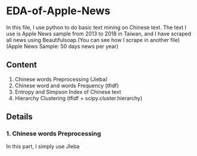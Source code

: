# EDA-of-Apple-News
In this file, I use python to do basic text mining on Chinese text. The text I use is Apple News sample from 2013 to 2018 in Taiwan, and I have scraped all news using Beautifulsoap.(You can see how I scrape in another file)
(Apple News Sample: 50 days news per year)

## Content
1. Chinese words Preprocessing (Jieba)
2. Chinese word and words Frequency (tfidf)
3. Entropy and Simpson Index of Chinese text
4. Hierarchy Clustering (tfidf + scipy.cluster.hierarchy)

## Details

### 1. Chinese words Preprocessing
In this part, I simply use JIeba
